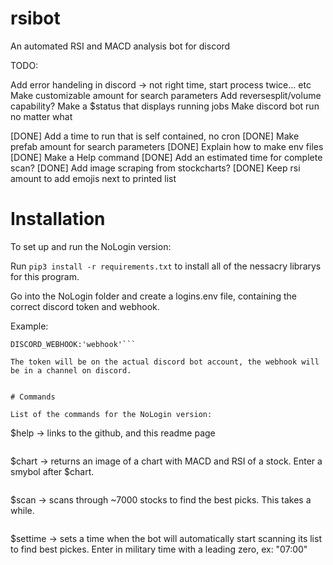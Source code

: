 # rsibot
An automated RSI and MACD analysis bot for discord


TODO:

Add error handeling in discord -> not right time, start process twice... etc
Make customizable amount for search parameters
Add reversesplit/volume capability?
Make a $status that displays running jobs
Make discord bot run no matter what

[DONE] Add a time to run that is self contained, no cron
[DONE] Make prefab amount for search parameters
[DONE] Explain how to make env files
[DONE] Make a Help command
[DONE] Add an estimated time for complete scan?
[DONE] Add image scraping from stockcharts?
[DONE] Keep rsi amount to add emojis next to printed list


# Installation

To set up and run the NoLogin version:

Run ```pip3 install -r requirements.txt``` to install all of the nessacry librarys for this program.

Go into the NoLogin folder and create a logins.env file, containing the correct discord token and webhook.

Example: 
```TOKEN:'token'
DISCORD_WEBHOOK:'webhook'```

The token will be on the actual discord bot account, the webhook will be in a channel on discord. 


# Commands

List of the commands for the NoLogin version:
```
$help -> links to the github, and this readme page
```
```
$chart -> returns an image of a chart with MACD and RSI of a stock. Enter a smybol after $chart.
```
```
$scan -> scans through ~7000 stocks to find the best picks. This takes a while.
```
```
$settime -> sets a time when the bot will automatically start scanning its list to find best pickes. Enter in military time with a leading zero, ex: "07:00"
```


